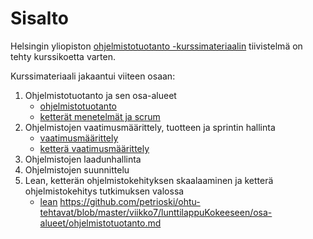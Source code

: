 # Sisalto
Helsingin yliopiston [ohjelmistotuotanto -kurssimateriaalin](https://ohjelmistotuotanto-hy.github.io/) tiivistelmä on tehty kurssikoetta varten.

Kurssimateriaali jakaantui viiteen osaan:
1. Ohjelmistotuotanto ja sen osa-alueet
    * [ohjelmistotuotanto](../lunttilappuKokeeseen/osa-alueet/ohjelmistotuotanto.md)
    * [ketterät menetelmät ja scrum](../viikko7/lunttilappuKokeeseen/osa-alueet/scrum.md)
1. Ohjelmistojen vaatimusmäärittely, tuotteen ja sprintin hallinta
    * [vaatimusmäärittely](/osa-alueet/vaatimusmaarittely-yleisesti.md)
    * [ketterä vaatimusmäärittely](/osa-alueet/kettera-vaatimusmaarittely.md)
1. Ohjelmistojen laadunhallinta
1. Ohjelmistojen suunnittelu
1. Lean, ketterän ohjelmistokehityksen skaalaaminen ja ketterä ohjelmistokehitys tutkimuksen valossa
    * [lean](/osa-alueet/lean.md)
https://github.com/petrioski/ohtu-tehtavat/blob/master/viikko7/lunttilappuKokeeseen/osa-alueet/ohjelmistotuotanto.md